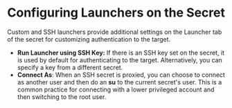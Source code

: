 [title]: # (Configuring Launchers on the Secret)
[tags]: # (Launcher)
[priority]: # (1000)

# Configuring Launchers on the Secret

Custom and SSH launchers provide additional settings on the Launcher tab of the secret for customizing authentication to the target.

- **Run Launcher using SSH Key:** If there is an SSH key set on the secret, it is used by default for authenticating to the target. Alternatively, you can specify a key from a different secret.
- **Connect As**: When an SSH secret is proxied, you can choose to connect as another user and then do an **su** to the current secret's user. This is a common practice for connecting with a lower privileged account and then switching to the root user.
